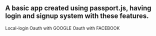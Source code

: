 A basic app created using passport.js, having login and signup system with these features.
---
Local-login
Oauth with GOOGLE
Oauth with FACEBOOK

